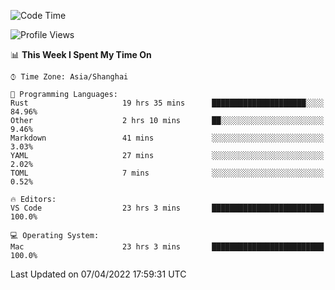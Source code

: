 <!--START_SECTION:waka-->
![Code Time](http://img.shields.io/badge/Code%20Time-1%2C211%20hrs%2024%20mins-blue)

![Profile Views](http://img.shields.io/badge/Profile%20Views-14-blue)

📊 **This Week I Spent My Time On** 

```text
⌚︎ Time Zone: Asia/Shanghai

💬 Programming Languages: 
Rust                     19 hrs 35 mins      █████████████████████░░░░   84.96% 
Other                    2 hrs 10 mins       ██░░░░░░░░░░░░░░░░░░░░░░░   9.46% 
Markdown                 41 mins             ░░░░░░░░░░░░░░░░░░░░░░░░░   3.03% 
YAML                     27 mins             ░░░░░░░░░░░░░░░░░░░░░░░░░   2.02% 
TOML                     7 mins              ░░░░░░░░░░░░░░░░░░░░░░░░░   0.52%

🔥 Editors: 
VS Code                  23 hrs 3 mins       █████████████████████████   100.0%

💻 Operating System: 
Mac                      23 hrs 3 mins       █████████████████████████   100.0%

```


 Last Updated on 07/04/2022 17:59:31 UTC
<!--END_SECTION:waka-->
